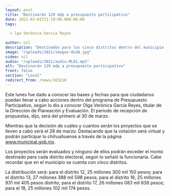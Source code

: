 ```yaml
---
layout: post
title: "Destinarán 129 mdp a presupuesto participativo"
date: 2021-03-01T21:19:00.000-06:00
tags:
  
  - lga Verónica García Reyes
  
author: nil
description: "Destinados para los cinco distritos dentro del municipio."
image: "/uploads/2021/images-OLGA.jpg"
video: nil
audio: "/uploads/2021/audio-ML01.mp3"
alt: "Destinarán 129 mdp a presupuesto participativo"
front: false
section: "Local"
redirect_from: /news/183210
---
```


Este lunes fue dado a conocer las bases y fechas para que ciudadanos puedan llevar a cabo acciones dentro del programa de Presupuesto Participativo, según lo dio a conocer Olga Verónica García Reyes, titular de la Dirección de Planeación y Evaluación. El periodo de recepción de propuestas, dijo, será del primero al 30 de marzo. 

Mientras que la decisión de cuáles y cuantos serán los proyectos que se lleven a cabo será el 28 de marzo.  Destacando que la votación será virtual y podrán participar lo chihuahuense a través de la página www.municipal.gob.mx. 

Los proyectos serán evaluados y ninguno de ellos podrán exceder el monto destinado para cada distrito electoral, según lo señaló la funcionaria. Cabe recordar que en el municipio se cuenta con cinco distritos.

La distribución será: para el distrito 12, 25 millones 300 mil 150 pesos; para el distrito 13, 27 millones 388 mil 598 pesos; para el distrito 16, 25 millones 931 mil 405 pesos distrito; para el distrito 17, 26 millones 083 mil 638 pesos; para el 18, 25 millones 102 mil 174 pesos.